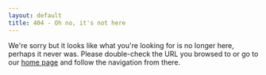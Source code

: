 ```yaml
---
layout: default
title: 404 - Oh no, it's not here
---
```


We're sorry but it looks like what you're looking for is no longer here,
perhaps it never was. Please double-check the URL you browsed to or go to our
[home page](/) and follow the navigation from there.
